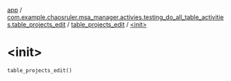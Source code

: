 [app](../../index.md) / [com.example.chaosruler.msa_manager.activies.testing_do_all_table_activities.table_projects_edit](../index.md) / [table_projects_edit](index.md) / [&lt;init&gt;](.)

# &lt;init&gt;

`table_projects_edit()`